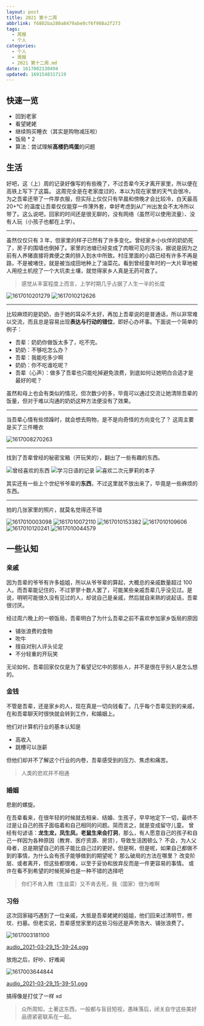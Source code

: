 ```yaml
---
layout: post
title: 2021 第十二周
abbrlink: f6802ba280a8479abe0cf6f908a2f273
tags:
  - 周报
  - 个人
categories:
  - 个人
  - 周报
  - 2021 第十二周.md
date: 1617002130494
updated: 1691548317119
---
```


## 快速一览

- 回到老家
- 看望姥姥
- 继续购买睡衣（其实是购物减压啦）
- 饭局 \* 2
- 算法：尝试理解**高楼扔鸡蛋**的问题

## 生活

好吧，这（上）周的记录好像写的有些晚了，不过吾辈今天才离开家里，所以便在高铁上写下了这篇。
这周完全是在老家度过的，本以为现在家里的天气会很冷，为之吾辈还带了一件厚衣服，但实际上仅仅只有早晨和傍晚才会比较冷，白天最高 20+°C 的温度让吾辈仅仅能穿一件薄外套，幸好考虑到从广州出发会不太冷所以带了。这么说吧，回家的时间还是很无聊的，没有网络（虽然可以使用流量）、没有人玩（小孩子也都在上学）。

***

虽然仅仅只有 3 年，但家里的样子已然有了许多变化。曾经家乡小伙伴的奶奶死了，房子的围墙也倒掉了。家里的池塘已经变成了肉眼可见的污浊，据说是因为之前有人养猪直接将粪便之类的排入到水中所致。村庄里面的小路已经有许多不再是路，不是被堵住，就是被当成田地种上了油菜花。看到曾经童年时的一大片草地被人用挖土机挖了一个大坑卖土壤，就觉得家乡人真是无药可救了。

> 感觉从丰富程度上而言，上学时期几乎占据了人生一半的长度

![1617010201279](https://image-proxy.rxliuli.com/?url=https://lh3.googleusercontent.com/pw/AL9nZEVt7jCgbih0uSG7CsbZg7_-FxKR6knGkEXr_HMXD6OxT-nq9OPmIqZl9pKMBn6oRS9Ch45btGwvdYeueCjwkgzVrIOXgZldLOVH2EKyG-Oi_gpVHN2NeH0CKGKrUrxXYVgjRfaK8ffxgNV9kC8Kgpq3=w733-h977-no)
![1617010212626](https://image-proxy.rxliuli.com/?url=https://lh3.googleusercontent.com/pw/AL9nZEVM8BQEjytGP9c7lyxH-9DaB3m_QnmeJ9dkD7Z1ajBsF_uihbzMEH0iGjWh623lz50aBQFPX-XZGVyh6Rz4DgozuJn3bKUb-DjKlI1YGOH80INVPuE28M0hplq9fJpSBgGl3adQXLOlvwvOrM8520bs=w1303-h977-no)

***

比较麻烦的是奶奶，由于她的耳朵不太好，再加上吾辈说的是普通话，所以非常难以交流，而且总是容易出现**表达与行动的错位**，即好心办坏事。下面说一个简单的例子：

- 吾辈：奶奶你做饭太多了，吃不完。
- 奶奶：不够吃怎么办？
- 吾辈：我能吃多少啊
- 奶奶：你不吃谁吃呢？
- 吾辈（心声）：做多了吾辈也只能吃掉避免浪费，到底如何让她明白合适才是最好的呢？

虽然和母上也会有类似的情况，但次数少的多，毕竟可以通过交流让她清除吾辈的饭量，但对于难以沟通的奶奶这种方法便没有了效果。

***

当吾辈心情有些烦躁时，就会想去购物，是不是向奇怪的方向变化了？
这周主要是买了三件睡衣

![1617008270263](https://image-proxy.rxliuli.com/?url=https://lh3.googleusercontent.com/pw/AL9nZEW1PPrXNP59yRgLqGa9Kg5iMhBYhE3BX-vU6w9NSOTRIsboUJ_wvIiKyaYbrxnsnT5VaG1dF_3DDTTihAhUE5bw61cNePKQmh7ZdNOjDGk90mWm6gPeK2obyMdipeoTViEwsPAGQDIQBiYTGckFUbNa=w550-h977-no)

***

找到了吾辈曾经的秘密宝箱（开玩笑的），翻出了一些有趣的东西。

![曾经喜欢的东西](https://image-proxy.rxliuli.com/?url=https://lh3.googleusercontent.com/pw/AL9nZEWL9IKHFb8UOfJT--34FUMXeMdnBBdj9nfqT1j-VJzY3NJjACJRMYg7kwYVye8-3N44qsQzeE6gJX7EcbrNkKgQ0aBVCCwSnKfZvXs1pI0IDJzrfliCV5anNNFTu96f7YzWPVVqjVZiJFLUGIeZYLQC=w733-h977-no)
![学习日语的记录](https://image-proxy.rxliuli.com/?url=https://lh3.googleusercontent.com/pw/AL9nZEXcJB7aOwLUTa3dC2dItI8gCXFZYVcJNlf8TzRF5H3pCwdHxuNiKd5P5IF-GVAjbGFFZqDw9hexABnlSBJ1UGNOAW-W_Tvl4CdFrb2KL5hWRylBqHy5zjYZSI_ROgWmVoN7KQd7qWIXl9OwG0vnp7Sw=w390-h520-no)
![喜欢二次元萝莉的本子](https://image-proxy.rxliuli.com/?url=https://lh3.googleusercontent.com/pw/AL9nZEVLSnVbPf1NGr_osxwmo4KbtuapqGhsXnVqZwupwAzkLm0DMq3Bo6yVjyvH6g76yWwx3tem9Htoe1Kn0kjwJ_xLbvVwe7I7fXRZLvOgoniPxd9M_DQ2gWkaLCealCy4WROxNb23TsWIoeZtezanC71l=w1303-h977-no)

其实还有一些上个世纪爷爷辈的**东西**，不过这里就不放出来了，毕竟是一些麻烦的东西。

***

拍的几张家里的照片，就莫名觉得还不错

![1617010003098](https://image-proxy.rxliuli.com/?url=https://lh3.googleusercontent.com/pw/AL9nZEU1BG8x7bB5Ugcp3jFIMxN15aRa4ZdY58XWc6yR0W9H-DU7pHcMK4W0im79zkJpD_riIRgRvkhDMSzF-hi7wnkZ3YDUWUdy6sze8akC-FIin0A5kBPPAlHCDWQ7HSdI-t0TaCUPAAjItlo_Mu0cyPSl=w608-h977-no)
![1617010072110](https://image-proxy.rxliuli.com/?url=https://lh3.googleusercontent.com/pw/AL9nZEWECqvCGhj00C6LwTSH6Uy_2A32Yis75hfL-An_GjRYfOqZoZPTyOTtd2ChTWT8Cz5nGdSMyLhYgArqD_4yafMSjJ_A7iBOjONCIiv7Dh4yDzl-OLYYvPwRsAELCYSLs_04VUcL4YyXqOcq7ZLuAYBp=w733-h977-no)
![1617010153382](https://image-proxy.rxliuli.com/?url=https://lh3.googleusercontent.com/pw/AL9nZEUZ0o-Qpr4oP2Awhm7tPoGnP1Wo70ATkrhZo5U34ssDH70L9YFmChHqKOApYznImNTKnygxusJOMHQwEZlaaSZgQze8c2TcVZjx5Ufyqr9V8QcGrjg-ris7MN3-fbYhZurldbhs3i108xA96jdBX1CK=w733-h977-no)
![1617010109606](https://image-proxy.rxliuli.com/?url=https://lh3.googleusercontent.com/pw/AL9nZEUS06M35VYgpNvoZ73bvQXvjNVZjNxUrNTkd2pRJTAQaYLPfcQ7cv92xPQNAn83_tepTDWDTUz4U4wz3tEmuL_R2tZy7cNi7Q6ZcTIB2-SwOtv9nsDSl5PBH7Zn01XSowvglfjLDgHYVH4lhryETbWy=w733-h977-no)
![1617010120241](https://image-proxy.rxliuli.com/?url=https://lh3.googleusercontent.com/pw/AL9nZEVvwEY0dCfyUmRKwK_APdfzOl4Synr47-AGc-5BjxAFPLsV36TIVmIOeX2bQ3JaJIwLWvWq7lUSfyekHyl5ULi3EVuXJ6o9-gDg_AL62Q6nru1qfO9R_r73i-C5J0sYqk1AfOMXO9j_s0itk-rOgrnD=w733-h977-no)
![1617010044579](https://image-proxy.rxliuli.com/?url=https://lh3.googleusercontent.com/pw/AL9nZEXPy-d0DlzyDfhFTeQqya2Lwa0iSiTGtCYVSlRx4cTKjChg9AEOnlq4cboAczyWCQOlhMbMkrQ77lZiBS_ePtjTf_AvOrRsvguRPpN7FhyAB4fP0JCqkc8FNZAHHvzWfKmopiRrO7meFQtL3NpRecxB=w733-h977-no)

## 一些认知

### 亲戚

因为吾辈的爷爷有许多姐姐，所以从爷爷辈的算起，大概总的亲戚数量超过 100 人。而吾辈能记住的，不过寥寥十数人罢了，可能某些亲戚吾辈几乎没见过。是说，明明可能很久没有见过的人，却说自己是亲戚，然后就自来熟的说起话，吾辈很讨厌。

经过周六晚上的一顿饭局，吾辈明白了为什么吾辈之前不喜欢参加家乡饭局的原因

- 铺张浪费的食物
- 吹牛
- 擅自对别人评头论足
- 不分轻重的开玩笑

无论如何，吾辈回家仅仅是为了看望记忆中的那些人，并不是很在乎别人是怎么想的。

### 金钱

不管是吾辈，还是家乡的人，现在真是一切向钱看了。几乎每个吾辈见到的亲戚，在和吾辈聊天时很快就会转到工作，和婚姻上。

他们对计算机行业的基本认知是

- 高收入
- 跳槽可以涨薪

但他们却并不了解这个行业的内卷，吾辈感受到的压力、焦虑和痛苦。

> 人类的悲欢并不相通

### 婚姻

悲剧的螺旋。

在吾辈看来，在很年轻的时候就去相亲、结婚、生孩子，早早地定下一切，最终不过是让自己的孩子面临着和自己相同的问题。简而言之，就是变成留守儿童。
曾经有句谚语：**龙生龙，凤生凤，老鼠生来会打洞**，那么，有人愿意自己的孩子和自己一样因为各种原因（教育、医疗资源、房贷），导致生活困顿么？
不会，为人父母者，总是期望自己的孩子能比自己过的更好。但是啊，但是呢，如果自己都做不到的事情，为什么会有孩子能够做到的期望呢？
那么破局的方法在哪里？
改变阶层、或者离开，但这些都很难，以至于妥协和放弃反而是一件更容易的事情。
或许在看不到希望的时候死掉也是一种不错的选择吧

> 你们不肯入教（生韭菜）又不肯去死，我（国家）很为难啊

### 习俗

这次回家碰巧遇到了一位亲戚，大抵是吾辈姥姥的姐姐，他们回来过清明节，修坟、扫墓。但老实说，吾辈感觉家里的这些习俗还是声势浩大、铺张浪费了。

![1617003181100](https://image-proxy.rxliuli.com/?url=https://lh3.googleusercontent.com/pw/AL9nZEXGZeDUXULYD_MawZfTfsdSPSrONWRBnZxUgs16KvzHuLBUFES1JqzxfwSc46hLeaaJKQ-vsmBu88NeBkHXCzydPsE_xbUnD-_-XhHiV3ErjOVVkEUVELcKXd4sBMA2dG2EVIF-9dC1YJm2xmbIkYWI=w960-h1280-no)

[audio\_2021-03-29\_15-39-24.ogg](/resources/86a75805195648188a93c3a69c42c94d.ogg)

放炮之后，好吵、好难闻

![1617003644844](https://image-proxy.rxliuli.com/?url=https://lh3.googleusercontent.com/pw/AL9nZEWvAhjiBr0mxxDbrkisSZMXDCNGxSZnHclxj1hU_rr_ChBkDqiKosZW-_Z0UuM34HxEQFqDXWLAZNqNS7XMqrY3_2GmJvgxdbzZE1XymixYPshixq5l33gRz04R-S4Z6jGP46feilTdftAGHFRlG_Js=w960-h1280-no)

[audio\_2021-03-29\_15-39-51.ogg](/resources/f71d62e8084f4288958ece97635aaabd.ogg)

搞得像是打仗了一样 xd

> 众所周知，土著这东西，一般都与盲目短视，愚昧落后，闭关自守这些美好品德紧密联系在一起。
